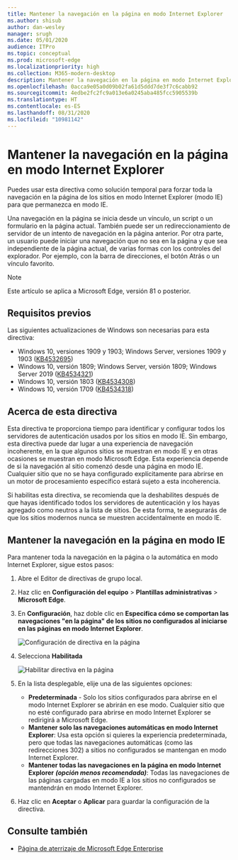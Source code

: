 ```yaml
---
title: Mantener la navegación en la página en modo Internet Explorer
ms.author: shisub
author: dan-wesley
manager: srugh
ms.date: 05/01/2020
audience: ITPro
ms.topic: conceptual
ms.prod: microsoft-edge
ms.localizationpriority: high
ms.collection: M365-modern-desktop
description: Mantener la navegación en la página en modo Internet Explorer
ms.openlocfilehash: 0acca9e05a0d09b02fa61d5ddd7de3f7c6cabb92
ms.sourcegitcommit: 4edbe2fc2fc9a013e6a0245aba485fcc5905539b
ms.translationtype: HT
ms.contentlocale: es-ES
ms.lasthandoff: 08/31/2020
ms.locfileid: "10981142"
---
```

# Mantener la navegación en la página en modo Internet Explorer

Puedes usar esta directiva como solución temporal para forzar toda la navegación en la página de los sitios en modo Internet Explorer (modo IE) para que permanezca en modo IE.

Una navegación en la página se inicia desde un vínculo, un script o un formulario en la página actual. También puede ser un redireccionamiento de servidor de un intento de navegación en la página anterior. Por otra parte, un usuario puede iniciar una navegación que no sea en la página y que sea independiente de la página actual, de varias formas con los controles del explorador. Por ejemplo, con la barra de direcciones, el botón Atrás o un vínculo favorito.

>[!NOTE]
>Este artículo se aplica a Microsoft Edge, versión 81 o posterior.

## Requisitos previos

Las siguientes actualizaciones de Windows son necesarias para esta directiva:

- Windows 10, versiones 1909 y 1903; Windows Server, versiones 1909 y 1903  ([KB4532695](https://support.microsoft.com/help/4532695))
- Windows 10, versión 1809; Windows Server, versión 1809; Windows Server 2019 ([KB4534321](https://support.microsoft.com/help/4534321))
- Windows 10, versión 1803 ([KB4534308](https://support.microsoft.com/help/4534308))
- Windows 10, versión 1709 ([KB4534318](https://support.microsoft.com/help/4534318))


## Acerca de esta directiva

Esta directiva te proporciona tiempo para identificar y configurar todos los servidores de autenticación usados por los sitios en modo IE. Sin embargo, esta directiva puede dar lugar a una experiencia de navegación incoherente, en la que algunos sitios se muestran en modo IE y en otras ocasiones se muestran en modo Microsoft Edge. Esta experiencia depende de si la navegación al sitio comenzó desde una página en modo IE. Cualquier sitio que no se haya configurado explícitamente para abrirse en un motor de procesamiento específico estará sujeto a esta incoherencia.

Si habilitas esta directiva, se recomienda que la deshabilites después de que hayas identificado todos los servidores de autenticación y los hayas agregado como neutros a la lista de sitios. De esta forma, te asegurarás de que los sitios modernos nunca se muestren accidentalmente en modo IE.

## Mantener la navegación en la página en modo IE

Para mantener toda la navegación en la página o la automática en modo Internet Explorer, sigue estos pasos:

1. Abre el Editor de directivas de grupo local.
2. Haz clic en **Configuración del equipo** > **Plantillas administrativas** > **Microsoft Edge**.
3. En **Configuración**, haz doble clic en **Especifica cómo se comportan las navegaciones "en la página" de los sitios no configurados al iniciarse en las páginas en modo Internet Explorer**.

   ![Configuración de directiva en la página](media/edge-learnmore-inpage-nav/learnmore-in-page-nav-settings.png)

4. Selecciona **Habilitada** 

   ![Habilitar directiva en la página](media/edge-learnmore-inpage-nav/learnmore-in-page-nav-enable.png)

5. En la lista desplegable, elije una de las siguientes opciones:

   - **Predeterminada** - Solo los sitios configurados para abrirse en el modo Internet Explorer se abrirán en ese modo. Cualquier sitio que no esté configurado para abrirse en modo Internet Explorer se redirigirá a Microsoft Edge.
   - **Mantener solo las navegaciones automáticas en modo Internet Explorer**: Usa esta opción si quieres la experiencia predeterminada, pero que todas las navegaciones automáticas (como las redirecciones 302) a sitios no configurados se mantengan en modo Internet Explorer.
   - **Mantener todas las navegaciones en la página en modo Internet Explorer** ***(opción menos recomendada)***: Todas las navegaciones de las páginas cargadas en modo IE a los sitios no configurados se mantendrán en modo Internet Explorer.

6. Haz clic en **Aceptar** o **Aplicar** para guardar la configuración de la directiva.

## Consulte también

- [Página de aterrizaje de Microsoft Edge Enterprise](https://aka.ms/EdgeEnterprise)
